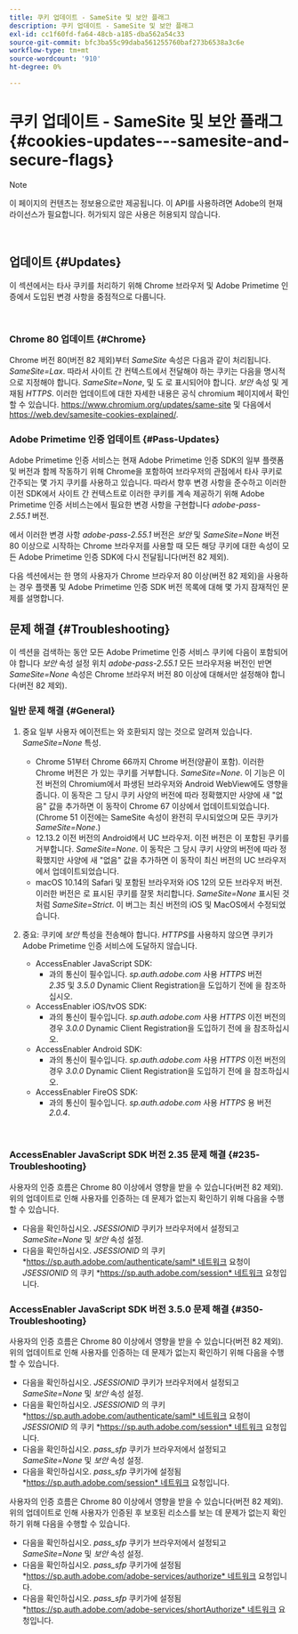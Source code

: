 ```yaml
---
title: 쿠키 업데이트 - SameSite 및 보안 플래그
description: 쿠키 업데이트 - SameSite 및 보안 플래그
exl-id: cc1f60fd-fa64-48cb-a185-dba562a54c33
source-git-commit: bfc3ba55c99daba561255760baf273b6538a3c6e
workflow-type: tm+mt
source-wordcount: '910'
ht-degree: 0%

---
```


# 쿠키 업데이트 - SameSite 및 보안 플래그 {#cookies-updates---samesite-and-secure-flags}

>[!NOTE]
>
>이 페이지의 컨텐츠는 정보용으로만 제공됩니다. 이 API를 사용하려면 Adobe의 현재 라이선스가 필요합니다. 허가되지 않은 사용은 허용되지 않습니다.

</br>


## 업데이트 {#Updates}

이 섹션에서는 타사 쿠키를 처리하기 위해 Chrome 브라우저 및 Adobe Primetime 인증에서 도입된 변경 사항을 중점적으로 다룹니다.

 

### Chrome 80 업데이트 {#Chrome}

Chrome 버전 80(버전 82 제외)부터 *SameSite* 속성은 다음과 같이 처리됩니다. *SameSite=Lax*. 따라서 사이트 간 컨텍스트에서 전달해야 하는 쿠키는 다음을 명시적으로 지정해야 합니다. *SameSite=None*, 및 도 로 표시되어야 합니다. *보안* 속성 및 게재됨 *HTTPS*. 이러한 업데이트에 대한 자세한 내용은 공식 chromium 페이지에서 확인할 수 있습니다. <https://www.chromium.org/updates/same-site> 및 다음에서 <https://web.dev/samesite-cookies-explained/>.


### Adobe Primetime 인증 업데이트 {#Pass-Updates}

Adobe Primetime 인증 서비스는 현재 Adobe Primetime 인증 SDK의 일부 플랫폼 및 버전과 함께 작동하기 위해 Chrome을 포함하여 브라우저의 관점에서 타사 쿠키로 간주되는 몇 가지 쿠키를 사용하고 있습니다. 따라서 향후 변경 사항을 준수하고 이러한 이전 SDK에서 사이트 간 컨텍스트로 이러한 쿠키를 계속 제공하기 위해 Adobe Primetime 인증 서비스는에서 필요한 변경 사항을 구현합니다 *adobe-pass-2.55.1* 버전.

에서 이러한 변경 사항 *adobe-pass-2.55.1* 버전은 *보안* 및 *SameSite=None* 버전 80 이상으로 시작하는 Chrome 브라우저를 사용할 때 모든 해당 쿠키에 대한 속성이 모든 Adobe Primetime 인증 SDK에 다시 전달됩니다(버전 82 제외).

다음 섹션에서는 한 명의 사용자가 Chrome 브라우저 80 이상(버전 82 제외)을 사용하는 경우 플랫폼 및 Adobe Primetime 인증 SDK 버전 목록에 대해 몇 가지 잠재적인 문제를 설명합니다.

## 문제 해결 {#Troubleshooting}

이 섹션을 검색하는 동안 모든 Adobe Primetime 인증 서비스 쿠키에 다음이 포함되어야 합니다 *보안* 속성 설정 위치 *adobe-pass-2.55.1* 모든 브라우저용 버전인 반면 *SameSite=None* 속성은 Chrome 브라우저 버전 80 이상에 대해서만 설정해야 합니다(버전 82 제외).


### 일반 문제 해결 {#General}

1. 중요 일부 사용자 에이전트는 와 호환되지 않는 것으로 알려져 있습니다. *SameSite=None* 특성.

   - Chrome 51부터 Chrome 66까지 Chrome 버전(양끝이 포함). 이러한 Chrome 버전은 가 있는 쿠키를 거부합니다. *SameSite=None*. 이 기능은 이전 버전의 Chromium에서 파생된 브라우저와 Android WebView에도 영향을 줍니다. 이 동작은 그 당시 쿠키 사양의 버전에 따라 정확했지만 사양에 새 &quot;없음&quot; 값을 추가하면 이 동작이 Chrome 67 이상에서 업데이트되었습니다. (Chrome 51 이전에는 SameSite 속성이 완전히 무시되었으며 모든 쿠키가 *SameSite=None*.)
   - 12.13.2 이전 버전의 Android에서 UC 브라우저. 이전 버전은 이 포함된 쿠키를 거부합니다. *SameSite=None*. 이 동작은 그 당시 쿠키 사양의 버전에 따라 정확했지만 사양에 새 &quot;없음&quot; 값을 추가하면 이 동작이 최신 버전의 UC 브라우저에서 업데이트되었습니다.
   - macOS 10.14의 Safari 및 포함된 브라우저와 iOS 12의 모든 브라우저 버전. 이러한 버전은 로 표시된 쿠키를 잘못 처리합니다. *SameSite=None* 표시된 것처럼 *SameSite=Strict*. 이 버그는 최신 버전의 iOS 및 MacOS에서 수정되었습니다.


1. 중요: 쿠키에 *보안* 특성을 전송해야 합니다. *HTTPS*&#x200B;를 사용하지 않으면 쿠키가 Adobe Primetime 인증 서비스에 도달하지 않습니다.

   - AccessEnabler JavaScript SDK:
      - 과의 통신이 필수입니다. *sp.auth.adobe.com* 사용 *HTTPS* 버전 *2.35* 및 *3.5.0* Dynamic Client Registration을 도입하기 전에 을 참조하십시오.
   - AccessEnabler iOS/tvOS SDK:
      - 과의 통신이 필수입니다. *sp.auth.adobe.com* 사용 *HTTPS* 이전 버전의 경우 *3.0.0* Dynamic Client Registration을 도입하기 전에 을 참조하십시오.
   - AccessEnabler Android SDK:
      - 과의 통신이 필수입니다. *sp.auth.adobe.com* 사용 *HTTPS* 이전 버전의 경우 *3.0.0* Dynamic Client Registration을 도입하기 전에 을 참조하십시오.
   - AccessEnabler FireOS SDK:
      - 과의 통신이 필수입니다. *sp.auth.adobe.com* 사용 *HTTPS* 용 버전 *2.0.4*.

</br>

### AccessEnabler JavaScript SDK 버전 2.35 문제 해결 {#235-Troubleshooting}

사용자의 인증 흐름은 Chrome 80 이상에서 영향을 받을 수 있습니다(버전 82 제외). 위의 업데이트로 인해 사용자를 인증하는 데 문제가 없는지 확인하기 위해 다음을 수행할 수 있습니다.

- 다음을 확인하십시오. *JSESSIONID* 쿠키가 브라우저에서 설정되고 *SameSite=None* 및 *보안* 속성 설정. 
- 다음을 확인하십시오. *JSESSIONID* 의 쿠키 *https://sp.auth.adobe.com/authenticate/saml* 네트워크 요청이 *JSESSIONID* 의 쿠키 *https://sp.auth.adobe.com/session* 네트워크 요청입니다.


### AccessEnabler JavaScript SDK 버전 3.5.0 문제 해결 {#350-Troubleshooting}

사용자의 인증 흐름은 Chrome 80 이상에서 영향을 받을 수 있습니다(버전 82 제외). 위의 업데이트로 인해 사용자를 인증하는 데 문제가 없는지 확인하기 위해 다음을 수행할 수 있습니다.

- 다음을 확인하십시오. *JSESSIONID* 쿠키가 브라우저에서 설정되고 *SameSite=None* 및 *보안* 속성 설정. 
- 다음을 확인하십시오. *JSESSIONID* 의 쿠키 *https://sp.auth.adobe.com/authenticate/saml* 네트워크 요청이 *JSESSIONID* 의 쿠키 *https://sp.auth.adobe.com/session* 네트워크 요청입니다.
- 다음을 확인하십시오. *pass\_sfp* 쿠키가 브라우저에서 설정되고 *SameSite=None* 및 *보안* 속성 설정.
- 다음을 확인하십시오. *pass\_sfp* 쿠키가에 설정됨 *https://sp.auth.adobe.com/session* 네트워크 요청입니다.


사용자의 인증 흐름은 Chrome 80 이상에서 영향을 받을 수 있습니다(버전 82 제외). 위의 업데이트로 인해 사용자가 인증된 후 보호된 리소스를 보는 데 문제가 없는지 확인하기 위해 다음을 수행할 수 있습니다.

- 다음을 확인하십시오. *pass\_sfp* 쿠키가 브라우저에서 설정되고 *SameSite=None* 및 *보안* 속성 설정.
- 다음을 확인하십시오. *pass\_sfp* 쿠키가에 설정됨 *https://sp.auth.adobe.com/adobe-services/authorize* 네트워크 요청입니다.
- 다음을 확인하십시오. *pass\_sfp* 쿠키가에 설정됨 *https://sp.auth.adobe.com/adobe-services/shortAuthorize* 네트워크 요청입니다.
